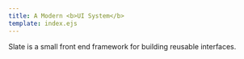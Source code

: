 ```yaml
---
title: A Modern <b>UI System</b>
template: index.ejs
---
```


Slate is a small front end framework for building reusable interfaces.
